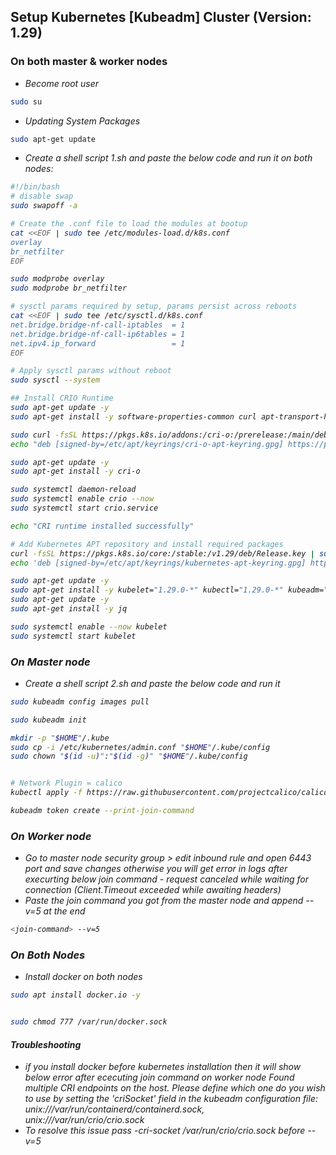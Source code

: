 ##  Setup Kubernetes [Kubeadm] Cluster (Version: 1.29)

### On both master & worker nodes
- <i>  Become root user </i>
```bash
sudo su
```

- <i>  Updating System Packages </i>
```bash
sudo apt-get update
```

- <i> Create a shell script 1.sh and paste the below code and run it on both nodes:
```bash
#!/bin/bash
# disable swap
sudo swapoff -a

# Create the .conf file to load the modules at bootup
cat <<EOF | sudo tee /etc/modules-load.d/k8s.conf
overlay
br_netfilter
EOF

sudo modprobe overlay
sudo modprobe br_netfilter

# sysctl params required by setup, params persist across reboots
cat <<EOF | sudo tee /etc/sysctl.d/k8s.conf
net.bridge.bridge-nf-call-iptables  = 1
net.bridge.bridge-nf-call-ip6tables = 1
net.ipv4.ip_forward                 = 1
EOF

# Apply sysctl params without reboot
sudo sysctl --system

## Install CRIO Runtime
sudo apt-get update -y
sudo apt-get install -y software-properties-common curl apt-transport-https ca-certificates gpg

sudo curl -fsSL https://pkgs.k8s.io/addons:/cri-o:/prerelease:/main/deb/Release.key | sudo gpg --dearmor -o /etc/apt/keyrings/cri-o-apt-keyring.gpg
echo "deb [signed-by=/etc/apt/keyrings/cri-o-apt-keyring.gpg] https://pkgs.k8s.io/addons:/cri-o:/prerelease:/main/deb/ /" | sudo tee /etc/apt/sources.list.d/cri-o.list

sudo apt-get update -y
sudo apt-get install -y cri-o

sudo systemctl daemon-reload
sudo systemctl enable crio --now
sudo systemctl start crio.service

echo "CRI runtime installed successfully"

# Add Kubernetes APT repository and install required packages
curl -fsSL https://pkgs.k8s.io/core:/stable:/v1.29/deb/Release.key | sudo gpg --dearmor -o /etc/apt/keyrings/kubernetes-apt-keyring.gpg
echo 'deb [signed-by=/etc/apt/keyrings/kubernetes-apt-keyring.gpg] https://pkgs.k8s.io/core:/stable:/v1.29/deb/ /' | sudo tee /etc/apt/sources.list.d/kubernetes.list

sudo apt-get update -y
sudo apt-get install -y kubelet="1.29.0-*" kubectl="1.29.0-*" kubeadm="1.29.0-*"
sudo apt-get update -y
sudo apt-get install -y jq

sudo systemctl enable --now kubelet
sudo systemctl start kubelet
```

### On Master node
- <i> Create a shell script 2.sh and paste the below code and run it </i>
```bash
sudo kubeadm config images pull

sudo kubeadm init

mkdir -p "$HOME"/.kube
sudo cp -i /etc/kubernetes/admin.conf "$HOME"/.kube/config
sudo chown "$(id -u)":"$(id -g)" "$HOME"/.kube/config


# Network Plugin = calico
kubectl apply -f https://raw.githubusercontent.com/projectcalico/calico/v3.26.0/manifests/calico.yaml

kubeadm token create --print-join-command
```

### On Worker node
- <i> Go to master node security group > edit inbound rule and open 6443 port and save changes otherwise you will get error in logs after execurting below join command - request canceled while waiting for connection (Client.Timeout exceeded while awaiting headers) </i>
- <i> Paste the join command you got from the master node and append --v=5 at the end </i>

```bash
<join-command> --v=5
```

### On Both Nodes
- <i> Install docker on both nodes </i>

```bash
sudo apt install docker.io -y
```

```bash

sudo chmod 777 /var/run/docker.sock
```

#### Troubleshooting
- <i> if you install docker before kubernetes installation then it will show below error after ececuting join command on worker node
Found multiple CRI endpoints on the host. Please define which one do you wish to use by setting the 'criSocket' field in the kubeadm configuration file: unix:///var/run/containerd/containerd.sock, unix:///var/run/crio/crio.sock <I>
- <i> To resolve this issue pass -cri-socket /var/run/crio/crio.sock before --v=5 <i>  





